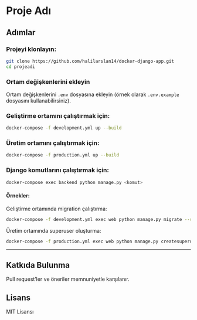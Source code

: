 
# Proje Adı

## Adımlar

### Projeyi klonlayın:

```bash
git clone https://github.com/halilarslan14/docker-django-app.git
cd projeadi
```

### Ortam değişkenlerini ekleyin

Ortam değişkenlerini `.env` dosyasına ekleyin (örnek olarak `.env.example` dosyasını kullanabilirsiniz).

### Geliştirme ortamını çalıştırmak için:

```bash
docker-compose -f development.yml up --build
```

### Üretim ortamını çalıştırmak için:

```bash
docker-compose -f production.yml up --build
```

### Django komutlarını çalıştırmak için:

```bash
docker-compose exec backend python manage.py <komut>
```

#### Örnekler:

Geliştirme ortamında migration çalıştırma:

```bash
docker-compose -f development.yml exec web python manage.py migrate --settings=project.settings.development
```

Üretim ortamında superuser oluşturma:

```bash
docker-compose -f production.yml exec web python manage.py createsuperuser --settings=project.settings.production
```

---

## Katkıda Bulunma

Pull request’ler ve öneriler memnuniyetle karşılanır.

## Lisans

MIT Lisansı
